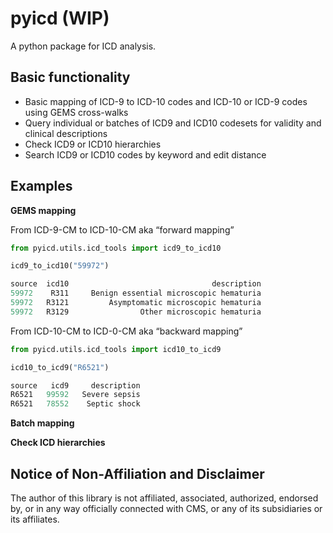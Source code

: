 # pyicd (WIP)
A python package for ICD analysis.


## Basic functionality
- Basic mapping of ICD-9 to ICD-10 codes and ICD-10 or ICD-9 codes using GEMS cross-walks
- Query individual or batches of ICD9 and ICD10 codesets for validity and clinical descriptions
- Check ICD9 or ICD10 hierarchies 
- Search ICD9 or ICD10 codes by keyword and edit distance


## Examples
<b>GEMS mapping</b>

From ICD-9-CM to ICD-10-CM aka “forward mapping”
```python
from pyicd.utils.icd_tools import icd9_to_icd10

icd9_to_icd10("59972")

source  icd10                                description
59972    R311     Benign essential microscopic hematuria
59972   R3121         Asymptomatic microscopic hematuria
59972   R3129                Other microscopic hematuria
``` 

From ICD-10-CM to ICD-0-CM aka “backward mapping”

```python
from pyicd.utils.icd_tools import icd10_to_icd9

icd10_to_icd9("R6521")

source   icd9     description
R6521   99592   Severe sepsis
R6521   78552    Septic shock
```

<b>Batch mapping</b><TO DO>

<b>Check ICD hierarchies</b> <TO DO>



## Notice of Non-Affiliation and Disclaimer 
The author of this library is not affiliated, associated, authorized, endorsed by, or in any way officially connected with CMS, or any of its subsidiaries or its affiliates.
